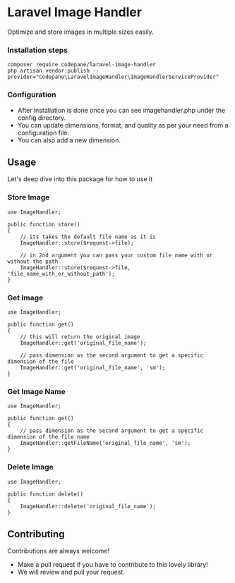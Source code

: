 
# Laravel Image Handler

Optimize and store images in multiple sizes easily.


### Installation steps
```
composer require codepane/laravel-image-handler
php artisan vendor:publish --provider="Codepane\LaravelImageHandler\ImageHandlerServiceProvider"
```

### Configuration

* After installation is done once you can see imagehandler.php under the config directory.
* You can update dimensions, format, and quality as per your need from a configuration file.
* You can also add a new dimension.



## Usage
Let's deep dive into this package for how to use it

### Store Image
```
use ImageHandler;

public function store()
{
    // its takes the default file name as it is
    ImageHandler::store($request->file);

    // in 2nd argument you can pass your custom file name with or without the path
    ImageHandler::store($request->file, 'file_name_with_or_without_path');
}
```

### Get Image
```
use ImageHandler;

public function get()
{
    // this will return the original image
    ImageHandler::get('original_file_name');

    // pass dimension as the second argument to get a specific dimension of the file
    ImageHandler::get('original_file_name', 'sm');
}
```

### Get Image Name
```
use ImageHandler;

public function get()
{
    // pass dimension as the second argument to get a specific dimension of the file name
    ImageHandler::getFileName('original_file_name', 'sm');
}
```

### Delete Image
```
use ImageHandler;

public function delete()
{
    ImageHandler::delete('original_file_name');
}
```


## Contributing

Contributions are always welcome!

- Make a pull request if you have to contribute to this lovely library!
- We will review and pull your request.
